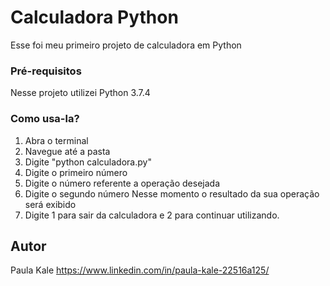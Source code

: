 
# Calculadora Python
Esse foi meu primeiro projeto de calculadora em Python

### Pré-requisitos
Nesse projeto utilizei Python 3.7.4

### Como usa-la?
1. Abra o terminal
2. Navegue até a pasta
3. Digite "python calculadora.py"
4. Digite o primeiro número 
5. Digite o número referente a operação desejada
6. Digite o segundo número
Nesse momento o resultado da sua operação será exibido
7. Digite 1 para sair da calculadora e 2 para continuar utilizando.

## Autor
Paula Kale
https://www.linkedin.com/in/paula-kale-22516a125/
